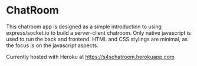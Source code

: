 # ChatRoom
This chatroom app is designed as a simple introduction to using express/socket.io to build a server-client chatroom.
Only native javascript is used to run the back and frontend.
HTML and CSS stylings are minimal, as the focus is on the javascript aspects.

Currently hosted with Heroku at https://s4schatroom.herokuapp.com
